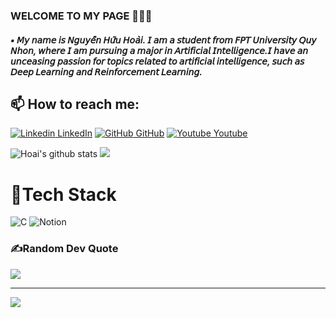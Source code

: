 ### WELCOME TO MY PAGE 👋👋👋
##### ▪️ 𝘔𝘺 𝘯𝘢𝘮𝘦 𝘪𝘴 𝘕𝘨𝘶𝘺𝘦̂̃𝘯 𝘏𝘶̛̃𝘶 𝘏𝘰𝘢̀𝘪. 𝘐 𝘢𝘮 𝘢 𝘴𝘵𝘶𝘥𝘦𝘯𝘵 𝘧𝘳𝘰𝘮 𝘍𝘗𝘛 𝘜𝘯𝘪𝘷𝘦𝘳𝘴𝘪𝘵𝘺 𝘘𝘶𝘺 𝘕𝘩𝘰𝘯, 𝘸𝘩𝘦𝘳𝘦 𝘐 𝘢𝘮 𝘱𝘶𝘳𝘴𝘶𝘪𝘯𝘨 𝘢 𝘮𝘢𝘫𝘰𝘳 𝘪𝘯 𝘈𝘳𝘵𝘪𝘧𝘪𝘤𝘪𝘢𝘭 𝘐𝘯𝘵𝘦𝘭𝘭𝘪𝘨𝘦𝘯𝘤𝘦.𝘐 𝘩𝘢𝘷𝘦 𝘢𝘯 𝘶𝘯𝘤𝘦𝘢𝘴𝘪𝘯𝘨 𝘱𝘢𝘴𝘴𝘪𝘰𝘯 𝘧𝘰𝘳 𝘵𝘰𝘱𝘪𝘤𝘴 𝘳𝘦𝘭𝘢𝘵𝘦𝘥 𝘵𝘰 𝘢𝘳𝘵𝘪𝘧𝘪𝘤𝘪𝘢𝘭 𝘪𝘯𝘵𝘦𝘭𝘭𝘪𝘨𝘦𝘯𝘤𝘦, 𝘴𝘶𝘤𝘩 𝘢𝘴 𝘋𝘦𝘦𝘱 𝘓𝘦𝘢𝘳𝘯𝘪𝘯𝘨 𝘢𝘯𝘥 𝘙𝘦𝘪𝘯𝘧𝘰𝘳𝘤𝘦𝘮𝘦𝘯𝘵 𝘓𝘦𝘢𝘳𝘯𝘪𝘯𝘨.
## 📫 How to reach me: 

[![Linkedin](https://i.stack.imgur.com/gVE0j.png) LinkedIn](https://www.linkedin.com/in/rubyhill/)   [![GitHub](https://i.stack.imgur.com/tskMh.png) GitHub](https://github.com/Ruby-Hill)   [![Youtube](https://github.com/uvipen/introduction/blob/main/Youtube.png) Youtube](https://www.youtube.com/channel/UC9NajWbUR6bOAQ4WZLh6J8A)


![Hoai's github stats](https://github-readme-stats-git-masterrstaa-rickstaa.vercel.app/api?username=Ruby-Hill&show_icons=true&theme=tokyonight&hide=contribs,prs,issues)
![](https://github-readme-streak-stats.herokuapp.com/?user=Ruby-Hill&theme=radical&hide_border=false)<br/>

# 🥇Tech Stack
![C](https://img.shields.io/badge/c-%2300599C.svg?style=plastic&logo=c&logoColor=white) ![Notion](https://img.shields.io/badge/Notion-%23000000.svg?style=plastic&logo=notion&logoColor=white)

### ✍️Random Dev Quote
![](https://quotes-github-readme.vercel.app/api?type=horizontal&theme=radical)

---
[![](https://visitcount.itsvg.in/api?id=Ruby-Hill&icon=0&color=0)](https://visitcount.itsvg.in)
